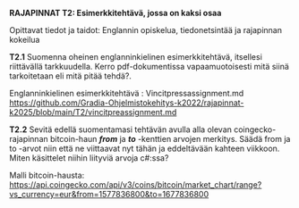 **RAJAPINNAT T2: Esimerkkitehtävä, jossa on kaksi osaa**

Opittavat tiedot ja taidot: Englannin opiskelua, tiedonetsintää ja rajapinnan kokeilua


**T2.1** Suomenna oheinen englanninkielinen esimerkkitehtävä, itsellesi riittävällä tarkkuudella. Kerro pdf-dokumentissa vapaamuotoisesti mitä siinä tarkoitetaan eli mitä pitää tehdä?. 

Englanninkielinen esimerkkitehtävä : Vincitpressassignment.md
https://github.com/Gradia-Ohjelmistokehitys-k2022/rajapinnat-k2025/blob/main/T2/vincitpreassignment.md


**T2.2** Sevitä edellä suomentamasi tehtävän avulla alla olevan coingecko-rajapinnan bitcoin-haun ***from*** ja ***to*** -kenttien arvojen merkitys. 
Säädä from ja to -arvot niin että ne viittaavat nyt tähän ja eddeltävään kahteen viikkoon.
Miten käsittelet niihin liityviä arvoja c#:ssa?

Malli bitcoin-hausta: https://api.coingecko.com/api/v3/coins/bitcoin/market_chart/range?vs_currency=eur&from=1577836800&to=1677836800




